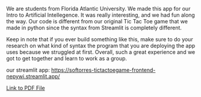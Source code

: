 We are students from Florida Atlantic University. We made this app for our Intro to Artificial Intellegence. It was really interesting, and we had fun along the way. 
Our code is different from our original Tic Tac Toe game that we made in python since the syntax from Streamlit is completely different. 

Keep in note that if you ever build something like this, make sure to do your research on what kind of syntax the program that you are deploying the app uses because we struggled at first. Overall, such a great experience and we got to get together and learn to work as a group. 

our streamlit app: https://softorres-tictactoegame-frontend-nepywi.streamlit.app/

[Link to PDF File](https://github.com/softorres/TicTacToeGame/blob/main/Project_1-TicTacToeWithAI.pdf)

